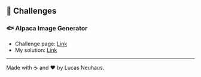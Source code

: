 ## :rocket: ​Challenges

### :fish: Alpaca Image Generator

- Challenge page: [Link](https://www.codementor.io/projects/web/alpaca-image-generator-website-ce2oc0eus8)
- My solution: [Link](https://neuhaus93.github.io/DevProjects-CodeMentor/alpaca-generator/dist/)

---

Made with :coffee: and ❤️ by Lucas Neuhaus.
